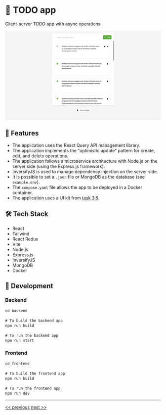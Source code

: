 # 🚀 TODO app

Client-server TODO app with async operations

![TODO app](./resources/todo-app-ui.png)

## 🌟 Features

- The application uses the React Query API management library.
- The application implements the "optimistic update" pattern for create, edit, and delete operations.
- The application follows a microservice architecture with Node.js on the server side (using the Express.js framework).
- InversifyJS is used to manage dependency injection on the server side.
- It is possible to set a `.json` file or MongoDB as the database (see `example.env`).
- The `compose.yaml` file allows the app to be deployed in a Docker container.
- The application uses a UI kit from [task 3.6](https://github.com/DzmityKozich/courses-react/tree/main/task-3.6).

## 🛠️ Tech Stack

- React
- Tailwind
- React Redux
- Vite
- Node.js
- Express.js
- InversifyJS
- MongoDB
- Docker

## 🦾 Development

### Backend

```
cd backend

# To build the backend app
npm run build

# To run the backend app
npm run start
```

### Frontend

```
cd frontend

# To build the frontend app
npm run build

# To run the frontend app
npm run dev
```

---

[<< previous](https://github.com/DzmityKozich/courses-react/tree/main/task-3.7) [next >>](https://github.com/DzmityKozich/courses-react/tree/main/task-3.9)
